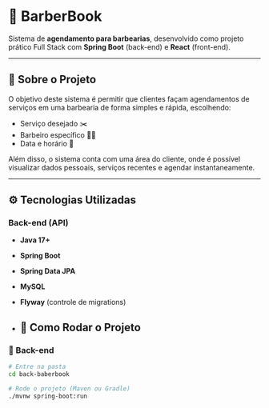 # 💈 BarberBook

Sistema de **agendamento para barbearias**, desenvolvido como projeto prático Full Stack com **Spring Boot** (back-end) e **React** (front-end).

---

## 📌 Sobre o Projeto
O objetivo deste sistema é permitir que clientes façam agendamentos de serviços em uma barbearia de forma simples e rápida, escolhendo:
- Serviço desejado ✂️  
- Barbeiro específico 💇‍♂️  
- Data e horário 📅  

Além disso, o sistema conta com uma área do cliente, onde é possível visualizar dados pessoais, serviços recentes e agendar instantaneamente.

---

## ⚙️ Tecnologias Utilizadas

### Back-end (API)
- **Java 17+**
- **Spring Boot**
- **Spring Data JPA**
- **MySQL**
- **Flyway** (controle de migrations)

- ## 🚀 Como Rodar o Projeto

### 🔹 Back-end
```bash
# Entre na pasta
cd back-baberbook

# Rode o projeto (Maven ou Gradle)
./mvnw spring-boot:run
